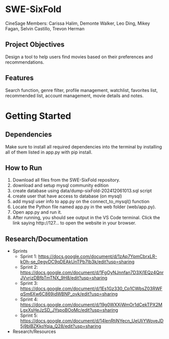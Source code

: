 # SWE-SixFold

CineSage Members: Carissa Halim, Demonte Walker, Leo Ding, Mikey Fagan, Selvin Castillo, Trevon Herman

## Project Objectives

Design a tool to help users find movies based on their preferences and recommendations.

## Features

Search function, genre filter, profile management, watchlist, favorites list, recommended list, account management, movie details and notes.

# Getting Started

## Dependencies

Make sure to install all required dependencies into the terminal by installing all of them listed in app.py with pip install.

## How to Run

1. Download all files from the SWE-SixFold repository.
2. download and setup mysql community edition
3. create database using data/dump-sixFold-202412061013.sql script
4. create user that have access to database (on mysql)
5. add mysql user info to app.py on the connect_to_mysql() function
6. Locate the Python file named app.py in the web folder (web/app.py).
7. Open app.py and run it.
8. After running, you should see output in the VS Code terminal. Click the link saying http://127... to open the website in your browser.

## Research/Documentation

- Sprints
  - Sprint 1: https://docs.google.com/document/d/1zAp7YpmCbrxLR-kOh-se_0egvDC9qDEAkUnTPb7Ib3k/edit?usp=sharing
  - Sprint 2: https://docs.google.com/document/d/1FgOyNJnnfan7D3Xj1EQz4QnrJVvrjzDBfbTmTNX_9H8/edit?usp=sharing
  - Sprint 3: https://docs.google.com/document/d/1Es1Gz330_Cp1CWbsZ03RWFqSm6Xw6C869idWBNP_ovk/edit?usp=sharing
  - Sprint 4: https://docs.google.com/document/d/19g0WXXjWmOr1dCekTPX2MLgxXsHeJzSD_JYspoBOoMc/edit?usp=sharing
  - Sprint 5: https://docs.google.com/document/d/14lenRtjNYecn_UeUIiYWoveJD5j9blBZKkoYqia_Q28/edit?usp=sharing
- Research/Resources
